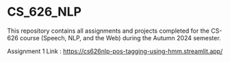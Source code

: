 # CS_626_NLP
This repository contains all assignments and projects completed for the CS-626 course (Speech, NLP, and the Web) during the Autumn 2024 semester.

Assignment 1 Link : https://cs626nlp-pos-tagging-using-hmm.streamlit.app/
